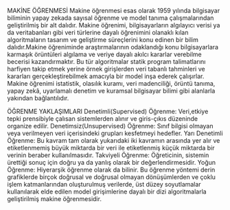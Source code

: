 MAKİNE ÖĞRENMESİ
	Makine öğrenmesi esas olarak 1959 yılında bilgisayar biliminin yapay zekada sayısal öğrenme ve model tanıma çalışmalarından geliştirilmiş bir alt dalıdır. Makine öğrenimi, bilgisayarların algılayıcı verisi ya da veritabanları gibi veri türlerine dayalı öğrenimini olanaklı kılan algoritmaların tasarım ve geliştirme süreçlerini konu edinen bir bilim dalıdır.Makine öğreniminde araştırmalarının odaklandığı konu bilgisayarlara karmaşık örüntüleri algılama ve veriye dayalı akılcı kararlar verebilme becerisi kazandırmaktır. Bu tür algoritmalar statik program talimatlarını harfiyen takip etmek yerine örnek girişlerden veri tabanlı tahminleri ve kararları gerçekleştirebilmek amacıyla bir model inşa ederek çalışırlar.
Makine öğrenimi istatistik, olasılık kuramı, veri madenciliği, örüntü tanıma, yapay zekâ, uyarlamalı denetim ve kuramsal bilgisayar bilimi gibi alanlarla yakından bağlantılıdır.
	
ÖĞRENME YAKLAŞIMLARI
	Denetimli(Supervised) Öğrenme: Veri,etkiye tepki prensibiyle çalısan sistemlerden alınır ve giris-çıkıs düzeninde organize edilir.
	Denetimsiz(Unsupervised) Öğrenme: Sınıf bilgisi olmayan veya verilmeyen veri içerisindeki grupları kesfetmeyi hedefler.
	Yarı Denetimli Öğrenme: Bu kavram tam olarak yukarıdaki iki kavramın arasında yer alır ve etiketlenmemiş büyük miktarda bir veri ile etiketlenmiş küçük miktarda bir verinin beraber kullanılmasıdır.
	Takviyeli Öğrenme: Öğreticinin, sistemin ürettiği sonuç için doğru ya da yanlış olarak bir değerlendirmesidir.
	Yoğun Öğrenme: Hiyerarşik öğrenme olarak da bilinir. Bu öğrenme yöntemi derin grafiklerde birçok doğrusal ve doğrusal olmayan dönüşümlerden ve çoklu işlem katmanlarından oluşturulmuş verilerde, üst düzey soyutlamalar kullanılarak elde edilen model girişimlerine dayalı bir dizi algoritmalarla geliştirilmiş makine öğrenmesidir.


